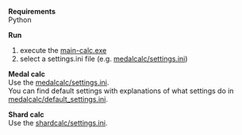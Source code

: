 **Requirements**  
Python

**Run**  
1. execute the [main-calc.exe](dist/main-calc.exe)
2. select a settings.ini file (e.g. [medalcalc/settings.ini](medalcalc/settings.ini))


**Medal calc**  
Use the [medalcalc/settings.ini](medalcalc/settings.ini).  
You can find default settings with explanations of what settings do in  [medalcalc/default_settings.ini](medalcalc/default_settings.ini). 

**Shard calc**  
Use the [shardcalc/settings.ini](shardcalc/settings.ini).